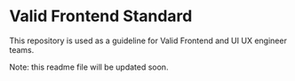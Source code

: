# Valid Frontend Standard

This repository is used as a guideline for Valid Frontend and UI UX engineer teams.

Note: this readme file will be updated soon.

